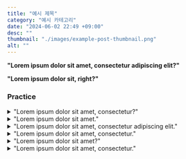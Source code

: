 ```yaml
---
title: "예시 제목"
category: "예시 카테고리"
date: "2024-06-02 22:49 +09:00"
desc: ""
thumbnail: "./images/example-post-thumbnail.png"
alt: ""
---
```


**"Lorem ipsum dolor sit amet, consectetur adipiscing elit?"**

**"Lorem ipsum dolor sit, right?"**

### Practice

<details>
<summary>"Lorem ipsum dolor sit amet, consectetur?"</summary>
<span>"Lorem ipsum dolor sit amet, consectetur adipiscing elit, right?"</span>
</details>

<details>
<summary>"Lorem ipsum dolor sit amet."</summary>
<span>"Lorem ipsum dolor sit amet, consectetur adipiscing elit."</span>
</details>

<details>
<summary>"Lorem ipsum dolor sit amet, consectetur adipiscing elit."</summary>
<span>"Lorem ipsum dolor sit amet, consectetur adipiscing elit."</span>
</details>

<details>
<summary>"Lorem ipsum dolor sit amet, consectetur."</summary>
<span>"Lorem ipsum dolor sit amet, consectetur adipiscing elit."</span>
</details>

<details>
<summary>"Lorem ipsum dolor sit amet?"</summary>
<span>"Lorem ipsum dolor sit amet, consectetur adipiscing elit, right?"</span>
</details>

<details>
<summary>"Lorem ipsum dolor sit amet, consectetur."</summary>
<span>"Lorem ipsum dolor sit amet, consectetur adipiscing elit."</span>
</details>
